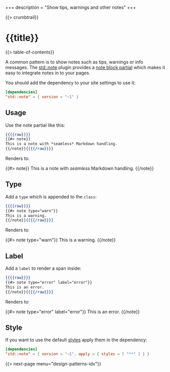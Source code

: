 +++
description = "Show tips, warnings and other notes"
+++

{{> crumbtrail}}

# {{title}}

{{> table-of-contents}}

A common pattern is to show notes such as tips, warnings or info messages. The [std::note](https://github.com/uwe-app/plugins/tree/master/std/note) plugin provides a [note block partial](https://github.com/uwe-app/plugins/blob/master/std/note/partials/note.hbs) which makes it easy to integrate notes in to your pages.

You should add the dependency to your site settings to use it:

```toml
[dependencies]
"std::note" = { version = "~1" }
```

## Usage

Use the note partial like this:

```handlebars
{{{{raw}}}}
{{#> note}}
This is a note with *seamless* Markdown handling.
{{/note}}{{{{/raw}}}}
```

Renders to:

{{#> note}}
This is a note with *seamless* Markdown handling.
{{/note}}

## Type

Add a `type` which is appended to the `class`:

```handlebars
{{{{raw}}}}
{{#> note type="warn"}}
This is a warning.
{{/note}}{{{{/raw}}}}
```

Renders to:

{{#> note type="warn"}}
This is a warning.
{{/note}}

## Label

Add a `label` to render a span inside:

```handlebars
{{{{raw}}}}
{{#> note type="error" label="error"}}
This is an error.
{{/note}}{{{{/raw}}}}
```

Renders to:

{{#> note type="error" label="error"}}
This is an error.
{{/note}}

## Style

If you want to use the default [styles](https://github.com/uwe-app/plugins/blob/master/std/note/styles/note.css) apply them in the dependency:

```toml
[dependencies]
"std::note" = { version = "~1", apply = { styles = [ "**" ] } }
```

{{> next-page menu="design-patterns-idx"}}

